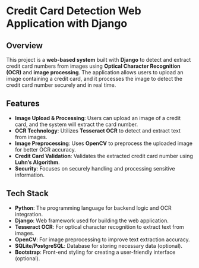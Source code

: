 


# Credit Card Detection Web Application with Django

## Overview
This project is a **web-based system** built with **Django** to detect and extract credit card numbers from images using **Optical Character Recognition (OCR)** and **image processing**. The application allows users to upload an image containing a credit card, and it processes the image to detect the credit card number securely and in real time.

## Features
- **Image Upload & Processing**: Users can upload an image of a credit card, and the system will extract the card number.
- **OCR Technology**: Utilizes **Tesseract OCR** to detect and extract text from images.
- **Image Preprocessing**: Uses **OpenCV** to preprocess the uploaded image for better OCR accuracy.
- **Credit Card Validation**: Validates the extracted credit card number using **Luhn’s Algorithm**.
- **Security**: Focuses on securely handling and processing sensitive information.

## Tech Stack
- **Python**: The programming language for backend logic and OCR integration.
- **Django**: Web framework used for building the web application.
- **Tesseract OCR**: For optical character recognition to extract text from images.
- **OpenCV**: For image preprocessing to improve text extraction accuracy.
- **SQLite/PostgreSQL**: Database for storing necessary data (optional).
- **Bootstrap**: Front-end styling for creating a user-friendly interface (optional).
